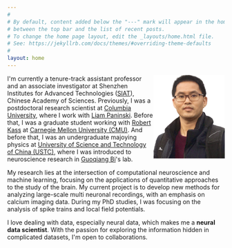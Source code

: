 ```yaml
---
#
# By default, content added below the "---" mark will appear in the home page
# between the top bar and the list of recent posts.
# To change the home page layout, edit the _layouts/home.html file.
# See: https://jekyllrb.com/docs/themes/#overriding-theme-defaults
#
layout: home
---
```


<img style="float: right;" src="/data/zhoupc3.png" width="165" />

I'm currently a tenure-track assistant professor and an associate investigator at Shenzhen Institutes for Advanced Technologies ([SIAT](http://bcbdi.siat.ac.cn/index.php/member/index.shtml#desc)), Chinese Academy of Sciences. Previously, I was a postdoctoral research scientist at [Columbia University](https://www.columbia.edu/), where I work with [Liam Paninski](http://www.stat.columbia.edu/~liam/). Before that, I was a graduate student working with [Robert Kass](http://www.stat.cmu.edu/~kass) at [Carnegie Mellon University (CMU)](http://www.cmu.edu). And before that, I was an undergraduate majoying physics at [University of Science and Technology of China (USTC)](http://en.ustc.edu.cn/), where I was introduced to neuroscience research in [Guoqiang Bi](http://en.hfnl.ustc.edu.cn/Faculty/Facultys/201107/t20110716_116204.html)'s lab. 

My research lies at the intersection of computational neuroscience and machine learning, focusing on the applications of quantitative approaches to the study of the brain. My current project is to develop new methods for analyzing large-scale multi neuronal recordings, with an emphasis on calcium imaging data. During my PhD studies, I was focusing on the analysis of spike trains and local field potentials. 

I love dealing with data, especially neural data, which makes me a **neural data scientist**. With the passion for exploring the information hidden in complicated datasets, I'm open to collaborations. 
